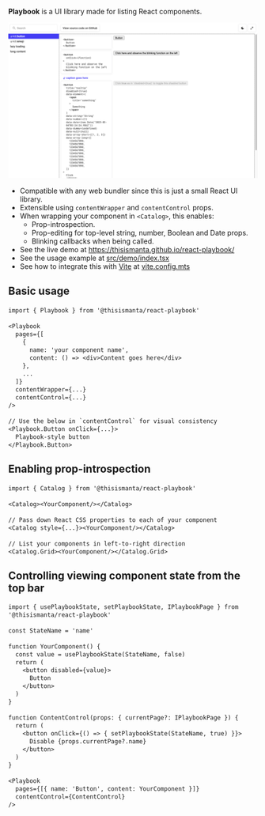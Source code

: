 **Playbook** is a UI library made for listing React components.

![Screenshot](./web/screenshot.png)

- Compatible with any web bundler since this is just a small React UI library.
- Extensible using `contentWrapper` and `contentControl` props.
- When wrapping your component in `<Catalog>`, this enables:
	- Prop-introspection.
	- Prop-editing for top-level string, number, Boolean and Date props.
	- Blinking callbacks when being called.
- See the live demo at https://thisismanta.github.io/react-playbook/
- See the usage example at [src/demo/index.tsx](./src/demo/index.tsx)
- See how to integrate this with [Vite](https://vitejs.dev/) at [vite.config.mts](./vite.config.mts)

## Basic usage
```tsx
import { Playbook } from '@thisismanta/react-playbook'

<Playbook
  pages={[
    {
      name: 'your component name',
      content: () => <div>Content goes here</div>
    },
    ...
  ]}
  contentWrapper={...}
  contentControl={...}
/>

// Use the below in `contentControl` for visual consistency
<Playbook.Button onClick={...}>
  Playbook-style button
</Playbook.Button>
```

## Enabling prop-introspection
```tsx
import { Catalog } from '@thisismanta/react-playbook'

<Catalog><YourComponent/></Catalog>

// Pass down React CSS properties to each of your component
<Catalog style={...}><YourComponent/></Catalog>

// List your components in left-to-right direction
<Catalog.Grid><YourComponent/></Catalog.Grid>
```

## Controlling viewing component state from the top bar
```tsx
import { usePlaybookState, setPlaybookState, IPlaybookPage } from '@thisismanta/react-playbook'

const StateName = 'name'

function YourComponent() {
  const value = usePlaybookState(StateName, false)
  return (
    <button disabled={value}>
      Button
    </button>
  )
}

function ContentControl(props: { currentPage?: IPlaybookPage }) {
  return (
    <button onClick={() => { setPlaybookState(StateName, true) }}>
      Disable {props.currentPage?.name}
    </button>
  )
}

<Playbook
  pages={[{ name: 'Button', content: YourComponent }]}
  contentControl={ContentControl}
/>
```
